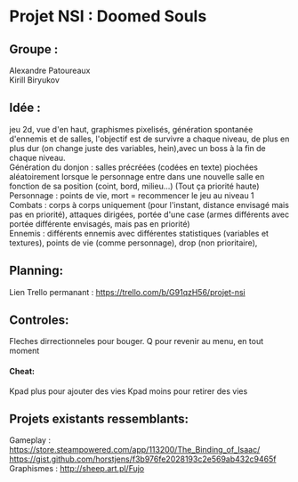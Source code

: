 # Projet NSI : Doomed Souls

## Groupe :
Alexandre Patoureaux <br>
Kirill Biryukov

## Idée :
jeu 2d, vue d'en haut, graphismes pixelisés, génération spontanée d'ennemis et de salles, l'objectif est de survivre a chaque niveau, de plus en plus dur (on change juste des variables, hein),avec un boss à la fin de chaque niveau.<br>
Génération du donjon : salles précréées (codées en texte) piochées aléatoirement lorsque le personnage entre dans une nouvelle salle en fonction de sa position (coint, bord, milieu...) (Tout ça priorité haute)<br>
Personnage : points de vie, mort = recommencer le jeu au niveau 1<br>
Combats : corps à corps uniquement (pour l'instant, distance envisagé mais pas en priorité), attaques dirigées, portée d'une case (armes différents avec portée différente envisagés, mais pas en priorité)<br>
Ennemis : différents ennemis avec différentes statistiques (variables et textures), points de vie (comme personnage), drop (non prioritaire), <br>

## Planning:
Lien Trello permanant : https://trello.com/b/G91qzH56/projet-nsi

## Controles:
Fleches dirrectionneles pour bouger.
Q pour revenir au menu, en tout moment
#### Cheat:
Kpad plus pour ajouter des vies
Kpad moins pour retirer des vies

## Projets existants ressemblants:
Gameplay : https://store.steampowered.com/app/113200/The_Binding_of_Isaac/<br>
          https://gist.github.com/horstjens/f3b976fe2028193c2e569ab432c9465f<br>
Graphismes : http://sheep.art.pl/Fujo<br>

